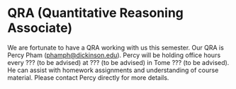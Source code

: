 # QRA (Quantitative Reasoning Associate)

We are fortunate to have a QRA working with us this semester. Our QRA
is Percy Pham (phamph@dickinson.edu). Percy will be holding office
hours every ??? (to be advised) at ??? (to be advised) in Tome ??? (to
be advised). He can assist with homework assignments and understanding
of course material. Please contact Percy directly for more details.
